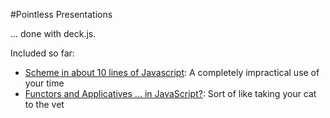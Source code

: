 #Pointless Presentations

... done with deck.js.

Included so far:
* [Scheme in about 10 lines of Javascript](https://rawgithub.com/buzzdecafe/pres/master/fp5.html): A completely impractical use of your time
* [Functors and Applicatives ... in JavaScript?](https://rawgithub.com/buzzdecafe/pres/master/algebra.html): Sort of like taking your cat to the vet

